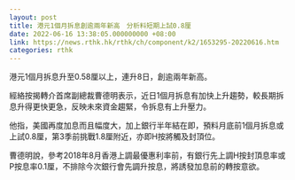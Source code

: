 ```yaml
---
layout: post
title: 港元1個月拆息創逾兩年新高　分析料短期上試0.8厘
date: 2022-06-16 13:38:05.000000000 +08:00
link: https://news.rthk.hk/rthk/ch/component/k2/1653295-20220616.htm
categories: rthk
---
```


港元1個月拆息升至0.58厘以上，連升8日，創逾兩年新高。

經絡按揭轉介首席副總裁曹德明表示，近日1個月拆息有加快上升趨勢，較長期拆息升得更快更急，反映未來資金趨緊，令拆息有上升壓力。

他指，美國再度加息而且幅度大，加上銀行半年結在即，預料月底前1個月拆息或上試0.8厘，第3季前挑戰1.8厘附近，亦即H按將觸及封頂位。

曹德明說，參考2018年8月香港上調最優惠利率前，有銀行先上調H按封頂息率或P按息率0.1厘，不排除今次銀行會先調升按息，將誘發加息前的轉按意欲。
